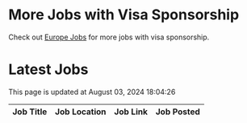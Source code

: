 # More Jobs with Visa Sponsorship

Check out [Europe Jobs](https://github.com/sureshparimi/europejobs#latest-jobs) for more jobs with visa sponsorship.

# Latest Jobs

This page is updated at August 03, 2024 18:04:26

| Job Title | Job Location | Job Link | Job Posted |
| --- | --- | --- | --- |
